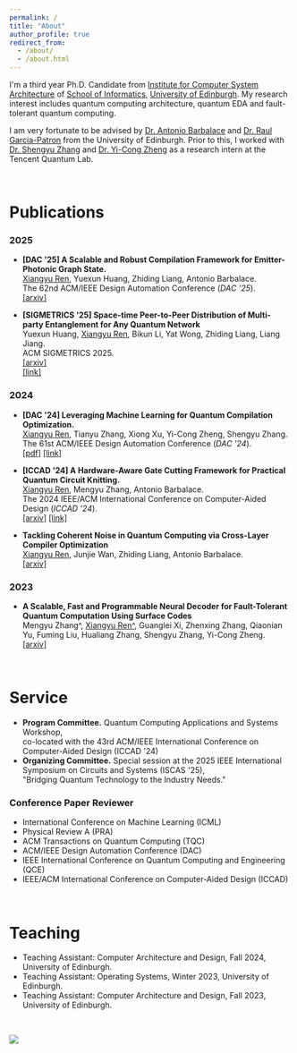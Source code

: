 ```yaml
---
permalink: /
title: "About"
author_profile: true
redirect_from: 
  - /about/
  - /about.html
---
```


I'm a third year Ph.D. Candidate from [Institute for Computer System Architecture](https://web.inf.ed.ac.uk/icsa) of [School of Informatics](https://informatics.ed.ac.uk/), [University of Edinburgh](https://www.ed.ac.uk/). My research interest includes quantum computing architecture, quantum EDA and fault-tolerant quantum computing.

I am very fortunate to be advised by [Dr. Antonio Barbalace](https://www.barbalace.it/antonio/) and [Dr. Raul Garcia-Patron](https://scholar.google.com/citations?user=EmnabekAAAAJ&hl=en) from the University of Edinburgh. Prior to this, I worked with [Dr. Shengyu Zhang](http://www.cse.cuhk.edu.hk/~syzhang/) and [Dr. Yi-Cong Zheng](https://scholar.google.com/citations?user=6Eo-JGEAAAAJ&hl=en) as a research intern at the Tencent Quantum Lab.

<br>

# Publications
### 2025
* __[DAC '25] A Scalable and Robust Compilation Framework for Emitter-Photonic Graph State.__ <br>
<u>Xiangyu Ren</u>, Yuexun Huang, Zhiding Liang, Antonio Barbalace. <br>
The 62nd ACM/IEEE Design Automation Conference (_DAC '25_). <br>
[[arxiv]](https://arxiv.org/pdf/2503.16346)

* __[SIGMETRICS '25] Space-time Peer-to-Peer Distribution of Multi-party Entanglement for Any Quantum Network__ <br>
Yuexun Huang, <u>Xiangyu Ren</u>, Bikun Li, Yat Wong, Zhiding Liang, Liang Jiang. <br>
ACM SIGMETRICS 2025. <br>
[[arxiv]](https://arxiv.org/abs/2412.14757) <br> [[link]](https://dl.acm.org/doi/abs/10.1145/3727123)

### 2024
* __[DAC '24] Leveraging Machine Learning for Quantum Compilation Optimization.__ <br>
<u>Xiangyu Ren</u>, Tianyu Zhang, Xiong Xu, Yi-Cong Zheng, Shengyu Zhang. <br>
The 61st ACM/IEEE Design Automation Conference (_DAC '24_). <br>
[[pdf]](../files/DAC24_Tencent.pdf)  [[link]](https://dl.acm.org/doi/10.1145/3649329.3663510)

* __[ICCAD '24] A Hardware-Aware Gate Cutting Framework for Practical Quantum Circuit Knitting.__ <br>
<u>Xiangyu Ren</u>, Mengyu Zhang, Antonio Barbalace. <br>
The 2024 IEEE/ACM International Conference on Computer-Aided Design (_ICCAD '24_). <br>
[[arxiv]](https://arxiv.org/abs/2409.03870) [[link]](https://dl.acm.org/doi/abs/10.1145/3676536.3676719)

* __Tackling Coherent Noise in Quantum Computing via Cross-Layer Compiler Optimization__ <br>
<u>Xiangyu Ren</u>, Junjie Wan, Zhiding Liang, Antonio Barbalace. <br>
[[arxiv]](https://arxiv.org/abs/2410.09664)

### 2023
* __A Scalable, Fast and Programmable Neural Decoder for Fault-Tolerant Quantum Computation Using Surface Codes__ <br>
Mengyu Zhang^, <u>Xiangyu Ren^</u>, Guanglei Xi, Zhenxing Zhang, Qiaonian Yu, Fuming Liu, Hualiang Zhang, Shengyu Zhang, Yi-Cong Zheng. <br>
[[arxiv]](https://arxiv.org/abs/2305.15767)

<br>

# Service
* __Program Committee.__ Quantum Computing Applications and Systems Workshop, <br> co-located with the 43rd ACM/IEEE International Conference on Computer-Aided Design (ICCAD '24)
* __Organizing Committee.__ Special session at the 2025 IEEE International Symposium on Circuits and Systems (ISCAS '25), <br> "Bridging Quantum Technology to the Industry Needs."
### Conference Paper Reviewer
* International Conference on Machine Learning (ICML)
* Physical Review A (PRA)
* ACM Transactions on Quantum Computing (TQC)
* ACM/IEEE Design Automation Conference (DAC)
* IEEE International Conference on Quantum Computing and Engineering (QCE)
* IEEE/ACM International Conference on Computer-Aided Design (ICCAD)

<br>

# Teaching
* Teaching Assistant: Computer Architecture and Design, Fall 2024, University of Edinburgh.
* Teaching Assistant: Operating Systems, Winter 2023, University of Edinburgh.
* Teaching Assistant: Computer Architecture and Design, Fall 2023, University of Edinburgh.

<br>

<a href="https://clustrmaps.com/site/1c0q2"  title="Visit tracker"><img src="//www.clustrmaps.com/map_v2.png?d=vqH2RfGNW8j4ZD-hPc4qD0yrkis81b2ElvV1sxkxNBA&cl=ffffff" /></a>
